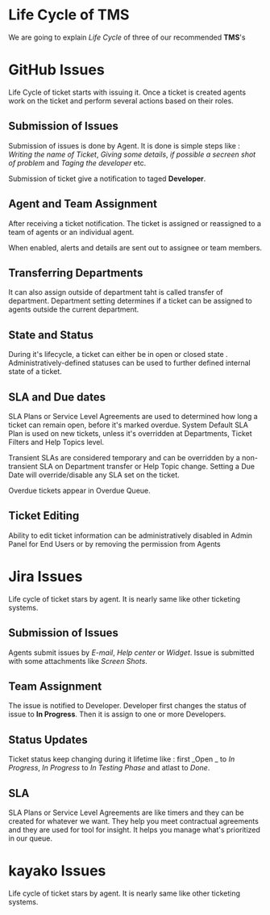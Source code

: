 <!-- Heading -->
# Life Cycle of TMS
 We are going to explain _Life Cycle_ of three of our recommended __TMS__'s

<!--GitGHub-->
# GitHub Issues
Life Cycle of ticket starts with issuing it. Once a ticket is created agents work on the ticket and perform several actions based on their roles.

## Submission of Issues
Submission of issues is done by Agent. It is done is simple steps like : _Writing the name of Ticket_, _Giving some details_, _if possible a secreen shot of problem_ and _Taging the developer_ etc.

Submission of ticket give a notification to taged __Developer__.

## Agent and Team Assignment
After receiving a ticket notification. The ticket is assigned or reassigned to a team of agents or an individual agent.

When enabled, alerts and details are sent out to assignee or team members.

## Transferring Departments
It can also assign outside of department taht is called transfer of department. Department setting determines if a ticket can be assigned to agents outside the current department.

## State and Status
During it's lifecycle, a ticket can either be in open or closed state . Administratively-defined statuses can be used to further defined internal state of a ticket.

## SLA and Due dates
SLA Plans or Service Level Agreements are used to determined how long a ticket can remain open, before it's marked overdue. System Default SLA Plan is used on new tickets, unless it's overridden at Departments, Ticket Filters and Help Topics level.

Transient SLAs are considered temporary and can be overridden by a non-transient SLA on Department transfer or Help Topic change. Setting a Due Date will override/disable any SLA set on the ticket.

Overdue tickets appear in Overdue Queue.

## Ticket Editing
Ability to edit ticket information can be administratively disabled in Admin Panel for End Users or by removing the permission from Agents

<!--Jira-->
# Jira Issues
Life cycle of ticket stars by agent. It is nearly same like other ticketing systems.

## Submission of Issues
Agents submit issues by _E-mail_, _Help center_ or _Widget_. Issue is submitted with some attachments like _Screen Shots_.

## Team Assignment
The issue is notified to Developer. Developer first changes the status of issue to __In Progress__. Then it is assign to one or more Developers.

## Status Updates
Ticket status keep changing during it lifetime like : first _Open _ to _In Progress_, _In Progress_ to _In Testing Phase_ and atlast to _Done_.

## SLA
SLA Plans or Service Level Agreements are like timers and they can be created for whatever we want. They help you meet contractual agreements and they are used for tool for insight. It helps you manage what's prioritized in our queue.

<!--kayako-->
# kayako Issues
Life cycle of ticket stars by agent. It is nearly same like other ticketing systems.

